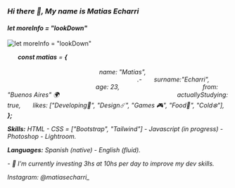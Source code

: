 ### *Hi there 👋, My name is Matias Echarri*
#### *let moreInfo = "lookDown"*
![*let moreInfo = "lookDown"*](https://i.pinimg.com/originals/22/26/a5/2226a53e0be2f56c78982ae08f493f3c.jpg)

  
    
 ***const matias*** *= **{**             
   
      
      
      
      
         
      
    
  
      
      
      
      
      
      
      
      
    name: "Matias",  
      
      
      
      
      
      
      
        
      
      
      
      
      
      
      
      
    
      
      
      
      
      
      
    .-
  
    
    surname:"Echarri",
        
      
      
      
      
      
      
      
      
      
      
    
    
    age: 23,
      
      
      
      
      
      
      
      
    
      
    
from: "Buenos Aires" 🌍​
  
      
      
      
      
      
      
      
      
      
      
      
    
  
    
actuallyStudying: true,
  
    
        likes: ["Developing🌊​", "Design☄️", "Games 🎮", "Food🍜", "Cold❄️"],
        **};***
         

***Skills:*** *HTML - CSS = ["Bootstrap", "Tailwind"] - Javascript  (in progress) - Photoshop - Lightroom.*

***Languages:*** *Spanish (native) - English (fluid).*

*- 🔭 I’m currently investing 3hs at 10hs per day to improve my dev skills.* 

*Instagram: @matiasecharri_*




